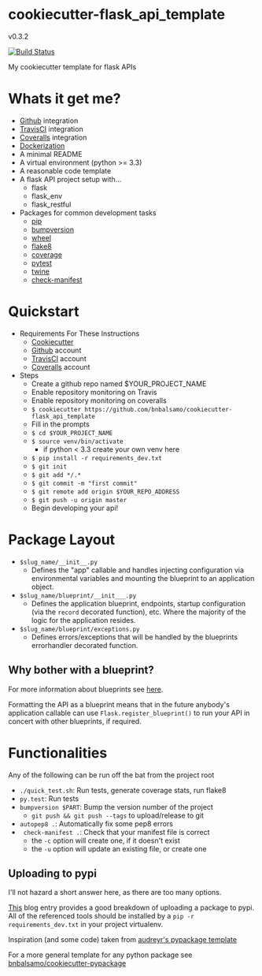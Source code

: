 # cookiecutter-flask_api_template

v0.3.2

[![Build Status](https://travis-ci.org/bnbalsamo/cookiecutter-flask_api_template.svg?branch=master)](https://travis-ci.org/bnbalsamo/cookiecutter-flask_api_template)

My cookiecutter template for flask APIs

# Whats it get me?
- [Github](https://github.com/) integration
- [TravisCI](https://travis-ci.org/) integration
- [Coveralls](https://coveralls.io/) integration
- [Dockerization](https://www.docker.com/)
- A minimal README
- A virtual environment (python >= 3.3)
- A reasonable code template
- A flask API project setup with...
    - flask
    - flask_env
    - flask_restful
- Packages for common development tasks
    - [pip](https://pip.pypa.io/en/latest/)
    - [bumpversion](https://github.com/peritus/bumpversion)
    - [wheel](http://pythonwheels.com/)
    - [flake8](http://flake8.pycqa.org/en/latest/)
    - [coverage](https://coverage.readthedocs.io/en/coverage-4.4.1/)
    - [pytest](https://docs.pytest.org/en/latest/)
    - [twine](https://pypi.python.org/pypi/twine)
    - [check-manifest](https://github.com/mgedmin/check-manifest)

# Quickstart

- Requirements For These Instructions
    - [Cookiecutter](https://github.com/audreyr/cookiecutter)
    - [Github](https://github.com/) account
    - [TravisCI](https://travis-ci.org/) account
    - [Coveralls](https://coveralls.io/) account
- Steps
    - Create a github repo named $YOUR_PROJECT_NAME
    - Enable repository monitoring on Travis
    - Enable repository monitoring on coveralls
    - ```$ cookiecutter https://github.com/bnbalsamo/cookiecutter-flask_api_template```
    - Fill in the prompts
    - ```$ cd $YOUR_PROJECT_NAME```
    - ```$ source venv/bin/activate```
        - if python < 3.3 create your own venv here
    - ```$ pip install -r requirements_dev.txt```
    - ```$ git init```
    - ```$ git add */.*```
    - ```$ git commit -m "first commit"```
    - ```$ git remote add origin $YOUR_REPO_ADDRESS```
    - ```$ git push -u origin master```
    - Begin developing your api!

# Package Layout
- ```$slug_name/__init__.py``` 
    - Defines the "app" callable and handles injecting
        configuration via environmental variables and
        mounting the blueprint to an application object.
- ```$slug_name/blueprint/__init___.py```
    - Defines the application blueprint, endpoints,
        startup configuration (via the ```record``` decorated function),
        etc. Where the majority of the logic for the application
        resides.
- ```$slug_name/blueprint/exceptions.py```
    - Defines errors/exceptions that will be handled
        by the blueprints errorhandler decorated function.

## Why bother with a blueprint?

For more information about blueprints see [here](http://flask.pocoo.org/docs/0.12/blueprints/).

Formatting the API as a blueprint means that in the future anybody's application callable
can use ```Flask.register_blueprint()``` to run your API in concert with other blueprints,
if required.

# Functionalities

Any of the following can be run off the bat from the project root

* ```./quick_test.sh```: Run tests, generate coverage stats, run flake8
* ```py.test```: Run tests
* ```bumpversion $PART```: Bump the version number of the project
    * ```git push && git push --tags``` to upload/release to git
* ```autopep8 .```: Automatically fix some pep8 errors
* ``` check-manifest .```: Check that your manifest file is correct
    * the ```-c``` option will create one, if it doesn't exist
    * the ```-u``` option will update an existing file, or create one

## Uploading to pypi

I'll not hazard a short answer here, as there are too many options.

[This](https://hynek.me/articles/sharing-your-labor-of-love-pypi-quick-and-dirty/) blog
entry provides a good breakdown of uploading a package to pypi. All of the referenced
tools should be installed by a ```pip -r requirements_dev.txt``` in your project
virtualenv.



Inspiration (and some code) taken from [audreyr's pypackage template](https://github.com/audreyr/cookiecutter-pypackage)

For a more general template for any python package see [bnbalsamo/cookiecutter-pypackage](https://github.com/bnbalsamo/cookiecutter-pypackage)
